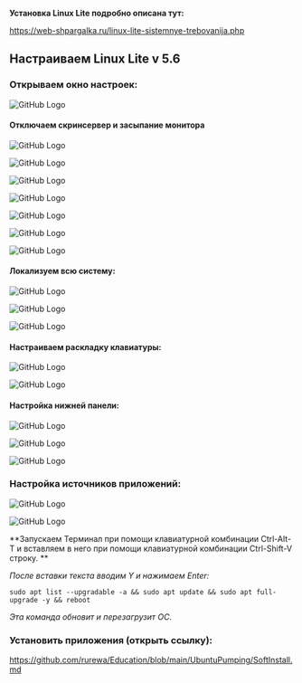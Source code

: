 **Установка Linux Lite подробно описана тут:**

https://web-shpargalka.ru/linux-lite-sistemnye-trebovanija.php

## Настраиваем Linux Lite v 5.6

### Открываем окно настроек:

![GitHub Logo](images/LinuxLiteStart.png)

#### Отключаем скринсервер и засыпание монитора

![GitHub Logo](images/LinuxLiteScreenSave.png)

![GitHub Logo](images/LinuxLiteScreenSave1.png)

![GitHub Logo](images/LinuxLiteScreenSave2.png)

![GitHub Logo](images/LinuxLiteScreenSave3.png)

![GitHub Logo](images/LinuxLiteScreenSave4.png)

![GitHub Logo](images/LinuxLiteScreenSave5.png)

![GitHub Logo](images/LinuxLiteScreenSave6.png)

#### Локализуем всю систему:

![GitHub Logo](images/LinuxLiteLang.png)

![GitHub Logo](images/LinuxLiteLang1.png)

![GitHub Logo](images/LinuxLiteLang2.png)

#### Настраиваем раскладку клавиатуры:

![GitHub Logo](images/LinuxLiteKeyboard.png)

![GitHub Logo](images/LinuxLiteKeyboard1.png)

#### Настройка нижней панели:

![GitHub Logo](images/LinuxLitePanelLang.png)

![GitHub Logo](images/LinuxLitePanelLang1.png)

![GitHub Logo](images/LinuxLitePanelLang2.png)

### Настройка источников приложений:

![GitHub Logo](images/LinuxLiteSoftPartners.png)

![GitHub Logo](images/LinuxLiteSoftUpdate.png)

**Запускаем Терминал при помощи клавиатурной комбинации Ctrl-Alt-T и вставляем в него при помощи клавиатурной комбинации Ctrl-Shift-V строку. **

*После вставки текста вводим Y и нажимаем Enter:*

`sudo apt list --upgradable -a && sudo apt update && sudo apt full-upgrade -y && reboot`

*Эта команда обновит и перезагрузит ОС.*

### Установить приложения (открыть ссылку):

https://github.com/rurewa/Education/blob/main/UbuntuPumping/SoftInstall.md